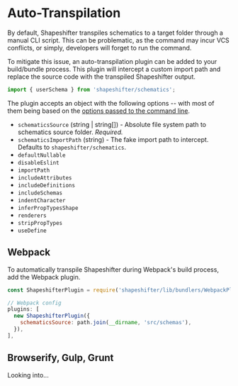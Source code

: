 # Auto-Transpilation

By default, Shapeshifter transpiles schematics to a target folder through a manual CLI script. This
can be problematic, as the command may incur VCS conflicts, or simply, developers will forget to run
the command.

To mitigate this issue, an auto-transpilation plugin can be added to your build/bundle process. This
plugin will intercept a custom import path and replace the source code with the transpiled
Shapeshifter output.

```javascript
import { userSchema } from 'shapeshifter/schematics';
```

The plugin accepts an object with the following options -- with most of them being based on the
[options passed to the command line](./README.md#options).

- `schematicsSource` (string | string[]) - Absolute file system path to schematics source folder.
  _Required._
- `schematicsImportPath` (string) - The fake import path to intercept. Defaults to
  `shapeshifter/schematics`.
- `defaultNullable`
- `disableEslint`
- `importPath`
- `includeAttributes`
- `includeDefinitions`
- `includeSchemas`
- `indentCharacter`
- `inferPropTypesShape`
- `renderers`
- `stripPropTypes`
- `useDefine`

## Webpack

To automatically transpile Shapeshifter during Webpack's build process, add the Webpack plugin.

```javascript
const ShapeshifterPlugin = require('shapeshifter/lib/bundlers/WebpackPlugin').default;

// Webpack config
plugins: [
  new ShapeshifterPlugin({
    schematicsSource: path.join(__dirname, 'src/schemas'),
  }),
],
```

## Browserify, Gulp, Grunt

Looking into...
